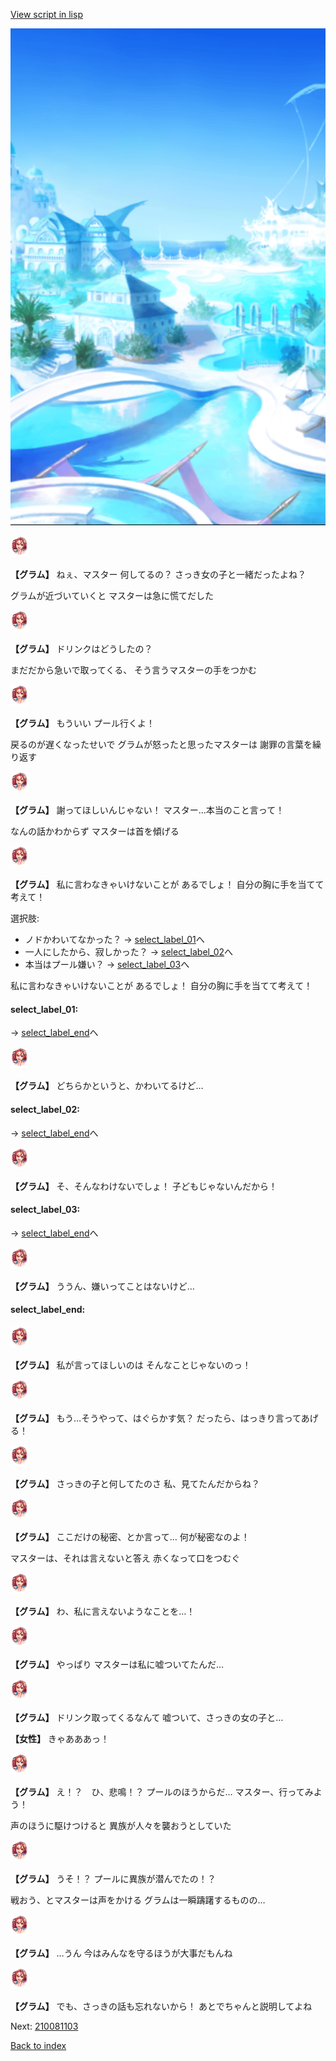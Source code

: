 [View script in lisp](../scripts/210081102.txt)

![sea_resort_day.png](../images/backgrounds/sea_resort_day.png)

<img src="../images/units/2100811.png" alt="2100811.png" height="34"/>

**【グラム】**
ねぇ、マスター
何してるの？
さっき女の子と一緒だったよね？

グラムが近づいていくと
マスターは急に慌てだした

<img src="../images/units/2100811.png" alt="2100811.png" height="34"/>

**【グラム】**
ドリンクはどうしたの？

まだだから急いで取ってくる、
そう言うマスターの手をつかむ

<img src="../images/units/2100811.png" alt="2100811.png" height="34"/>

**【グラム】**
もういい
プール行くよ！

戻るのが遅くなったせいで
グラムが怒ったと思ったマスターは
謝罪の言葉を繰り返す

<img src="../images/units/2100811.png" alt="2100811.png" height="34"/>

**【グラム】**
謝ってほしいんじゃない！
マスター…本当のこと言って！

なんの話かわからず
マスターは首を傾げる

<img src="../images/units/2100811.png" alt="2100811.png" height="34"/>

**【グラム】**
私に言わなきゃいけないことが
あるでしょ！
自分の胸に手を当てて考えて！

選択肢:
- ノドかわいてなかった？ → [select_label_01](#select_label_01)へ
- 一人にしたから、寂しかった？ → [select_label_02](#select_label_02)へ
- 本当はプール嫌い？ → [select_label_03](#select_label_03)へ

私に言わなきゃいけないことが
あるでしょ！
自分の胸に手を当てて考えて！

#### select_label_01:
 → [select_label_end](#select_label_end)へ

<img src="../images/units/2100811.png" alt="2100811.png" height="34"/>

**【グラム】**
どちらかというと、かわいてるけど…

#### select_label_02:
 → [select_label_end](#select_label_end)へ

<img src="../images/units/2100811.png" alt="2100811.png" height="34"/>

**【グラム】**
そ、そんなわけないでしょ！
子どもじゃないんだから！

#### select_label_03:
 → [select_label_end](#select_label_end)へ

<img src="../images/units/2100811.png" alt="2100811.png" height="34"/>

**【グラム】**
ううん、嫌いってことはないけど…

#### select_label_end:

<img src="../images/units/2100811.png" alt="2100811.png" height="34"/>

**【グラム】**
私が言ってほしいのは
そんなことじゃないのっ！

<img src="../images/units/2100811.png" alt="2100811.png" height="34"/>

**【グラム】**
もう…そうやって、はぐらかす気？
だったら、はっきり言ってあげる！

<img src="../images/units/2100811.png" alt="2100811.png" height="34"/>

**【グラム】**
さっきの子と何してたのさ
私、見てたんだからね？

<img src="../images/units/2100811.png" alt="2100811.png" height="34"/>

**【グラム】**
ここだけの秘密、とか言って…
何が秘密なのよ！

マスターは、それは言えないと答え
赤くなって口をつむぐ

<img src="../images/units/2100811.png" alt="2100811.png" height="34"/>

**【グラム】**
わ、私に言えないようなことを…！

<img src="../images/units/2100811.png" alt="2100811.png" height="34"/>

**【グラム】**
やっぱり
マスターは私に嘘ついてたんだ…

<img src="../images/units/2100811.png" alt="2100811.png" height="34"/>

**【グラム】**
ドリンク取ってくるなんて
嘘ついて、さっきの女の子と…

**【女性】**
きゃあああっ！

<img src="../images/units/2100811.png" alt="2100811.png" height="34"/>

**【グラム】**
え！？　ひ、悲鳴！？
プールのほうからだ…
マスター、行ってみよう！

声のほうに駆けつけると
異族が人々を襲おうとしていた

<img src="../images/units/2100811.png" alt="2100811.png" height="34"/>

**【グラム】**
うそ！？
プールに異族が潜んでたの！？

戦おう、とマスターは声をかける
グラムは一瞬躊躇するものの…

<img src="../images/units/2100811.png" alt="2100811.png" height="34"/>

**【グラム】**
…うん
今はみんなを守るほうが大事だもんね

<img src="../images/units/2100811.png" alt="2100811.png" height="34"/>

**【グラム】**
でも、さっきの話も忘れないから！
あとでちゃんと説明してよね

Next: [210081103](210081103.md)

[Back to index](index.md)
